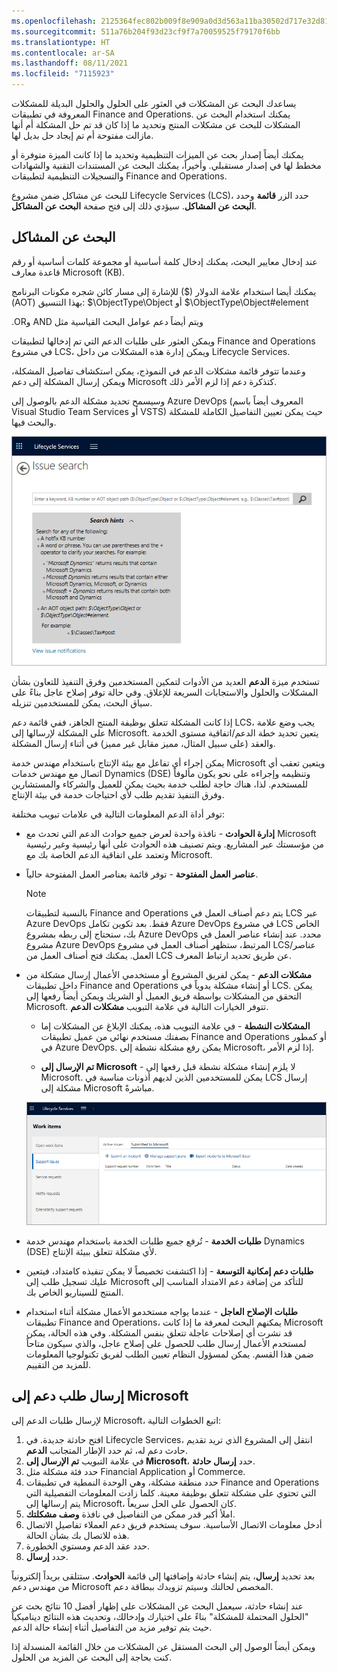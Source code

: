 ```yaml
---
ms.openlocfilehash: 2125364fec802b009f8e909a0d3d563a11ba30502d717e32d81f325c2407df2e
ms.sourcegitcommit: 511a76b204f93d23cf9f7a70059525f79170f6bb
ms.translationtype: HT
ms.contentlocale: ar-SA
ms.lasthandoff: 08/11/2021
ms.locfileid: "7115923"
---
```


يساعدك البحث عن المشكلات في العثور على الحلول والحلول البديلة للمشكلات المعروفة في تطبيقات Finance and Operations. يمكنك استخدام البحث عن المشكلات للبحث عن مشكلات المنتج وتحديد ما إذا كان قد تم حل المشكلة أم أنها مازالت مفتوحة أم تم إيجاد حل بديل لها. 

يمكنك أيضاً إصدار بحث عن الميزات التنظيمية وتحديد ما إذا كانت الميزة متوفرة أو مخطط لها في إصدار مستقبلي. وأخيراً، يمكنك البحث عن المستندات التقنية والشهادات والتسجيلات التنظيمية لتطبيقات Finance and Operations.

للبحث عن مشاكل ضمن مشروع Lifecycle Services (LCS)، حدد الزر **قائمة** وحدد **البحث عن المشاكل**. سيؤدي ذلك إلى فتح صفحة **البحث عن المشاكل**.

## <a name="searching-for-issues"></a>البحث عن المشاكل
عند إدخال معايير البحث، يمكنك إدخال كلمة أساسية أو مجموعة كلمات أساسية أو رقم قاعدة معارف Microsoft (KB). 

يمكنك أيضا استخدام علامة الدولار ($) للإشارة إلى مسار كائن شجره مكونات البرنامج (AOT) بهذا التنسيق: $\ObjectType\Object أو $\ObjectType\Object#element

ويتم أيضاً دعم ‏‫عوامل البحث القياسية مثل AND وOR.

ويمكن العثور على طلبات الدعم التي تم إدخالها لتطبيقات Finance and Operations في مشروع LCS، ويمكن إدارة هذه المشكلات من داخل Lifecycle Services. 

وعندما تتوفر قائمة مشكلات الدعم في النموذج، يمكن استكشاف تفاصيل المشكلة، ويمكن إرسال المشكلة إلى دعم Microsoft كتذكرة دعم إذا لزم الأمر ذلك. 

وسيسمح تحديد مشكلة الدعم بالوصول إلى Azure DevOps (المعروف أيضاً باسم Visual Studio Team Services أو VSTS) حيث يمكن تعيين التفاصيل الكاملة للمشكلة والبحث فيها.

![لقطة شاشة لصفحة ‏‫البحث عن المشكلات‬ في Lifecycle Services.](../media/issue-search.png)
 

تستخدم ميزة **الدعم** العديد من الأدوات لتمكين المستخدمين وفرق التنفيذ للتعاون بشأن المشكلات والحلول والاستجابات السريعة للإغلاق. وفي حالة توفر إصلاح عاجل بناءً على سياق البحث، يمكن للمستخدمين تنزيله.

إذا كانت المشكلة تتعلق بوظيفة المنتج الجاهز، ففي قائمة دعم LCS، يجب وضع علامة على المشكلة لإرسالها إلى Microsoft. يتعين تحديد خطة الدعم/اتفاقية مستوى الخدمة والعقد (على سبيل المثال، مميز مقابل غير مميز) في أثناء إرسال المشكلة.

يمكن إجراء أي تفاعل مع بيئة الإنتاج باستخدام مهندس خدمة Microsoft ويتعين تعقب أي اتصال مع مهندس خدمات Dynamics (DSE) وتنظيمه وإجراءه على نحو يكون مألوفاً للمستخدم. لذا، هناك حاجة لطلب خدمة بحيث يمكن للعميل والشركاء والمستشارين وفرق التنفيذ تقديم طلب لأي احتياجات خدمة في بيئة الإنتاج.

توفر أداة الدعم المعلومات التالية في علامات تبويب مختلفة:

- **إدارة الحوادث** - نافذة واحدة لعرض جميع حوادث الدعم التي تحدث مع Microsoft من مؤسستك عبر المشاريع. ويتم تصنيف هذه الحوادث على أنها رئيسية وغير رئيسية وتعتمد على اتفاقية الدعم الخاصة بك مع Microsoft.

- **عناصر العمل المفتوحة** - توفر قائمة بعناصر العمل المفتوحة حالياً.

    > [!NOTE]
    > بالنسبة لتطبيقات Finance and Operations يتم دعم أصناف العمل في LCS عبر Azure DevOps فقط. بعد تكوين تكامل Azure DevOps في مشروع LCS الخاص بك، ستحتاج إلى ربطه بمشروع Azure DevOps محدد. عند إنشاء عناصر العمل في مشروع Azure DevOps المرتبط، ستظهر أصناف العمل في مشروع LCS/عناصر العمل. يمكنك فتح أصناف العمل من LCS عن طريق تحديد ارتباط المعرف.

- **مشكلات الدعم** - يمكن لفريق المشروع أو مستخدمي الأعمال إرسال مشكلة من داخل تطبيقات Finance and Operations أو إنشاء مشكلة يدوياً في LCS. يمكن التحقق من المشكلات بواسطة فريق العميل أو الشريك ويمكن أيضاً رفعها إلى Microsoft.
تتوفر الخيارات التالية في علامة التبويب **مشكلات الدعم**.

    - **المشكلات النشطة** - في علامة التبويب هذه، يمكنك الإبلاغ عن المشكلات إما بصفتك مستخدم نهائي من عميل تطبيقات Finance and Operations أو كمطور في Azure DevOps.  يمكن رفع مشكلة نشطة إلى Microsoft، إذا لزم الأمر.

    
    - **تم الإرسال إلى Microsoft** - لا يلزم إنشاء مشكلة نشطة قبل رفعها إلى Microsoft. يمكن للمستخدمين الذين لديهم أذونات مناسبة في LCS إرسال مشكلة إلى Microsoft مباشرةً.

    ![لقطة شاشة لصفحة أصناف عمل Lifecycle Services.](../media/support-1.png)

- **طلبات الخدمة** - تُرفع جميع طلبات الخدمة باستخدام مهندس خدمة Dynamics (DSE) لأي مشكلة تتعلق ببيئة الإنتاج.
- **طلبات دعم إمكانية التوسعة** - إذا اكتشفت تخصيصاً لا يمكن تنفيذه كامتداد، فيتعين عليك تسجيل طلب إلى Microsoft للتأكد من إضافة دعم الامتداد المناسب إلى المنتج للسيناريو الخاص بك.
- **طلبات الإصلاح العاجل** - عندما يواجه مستخدمو الأعمال مشكلة أثناء استخدام تطبيقات Finance and Operations، يمكنهم البحث لمعرفة ما إذا كانت Microsoft قد نشرت أي إصلاحات عاجلة تتعلق بنفس المشكلة. وفي هذه الحالة، يمكن لمستخدم الأعمال إرسال طلب للحصول على إصلاح عاجل، والذي سيكون متاحاً ضمن هذا القسم. يمكن لمسؤول النظام تعيين الطلب لفريق تكنولوجيا المعلومات للمزيد من التقييم.

## <a name="send-a-support-request-to-microsoft"></a>إرسال طلب دعم إلى Microsoft

لإرسال طلبات الدعم إلى Microsoft، اتبع الخطوات التالية:

1.  افتح حادثة جديدة. في Lifecycle Services، انتقل إلى المشروع الذي تريد تقديم حادث دعم له، ثم حدد الإطار المتجانب **الدعم**.
2.  في علامة التبويب **تم الإرسال إلى Microsoft**، حدد **إرسال حادثة**.
3.  حدد فئة مشكلة مثل Financial Application أو Commerce.
4.  حدد منطقة مشكلة، وهي الوحدة النمطية في تطبيقات Finance and Operations التي تحتوي على مشكلة تتعلق بوظيفة معينة. كلما زادت المعلومات التفصيلية التي يتم إرسالها إلى Microsoft، كان الحصول على الحل سريعاً.
5.  املأ أكبر قدر ممكن من التفاصيل في نافذة **وصف مشكلتك**. 
6.  أدخل معلومات الاتصال الأساسية. سوف يستخدم فريق دعم العملاء تفاصيل الاتصال هذه للاتصال بك بشأن الحالة.
7.  حدد عقد الدعم ومستوي الخطورة.
8.  حدد **إرسال**.

بعد تحديد **إرسال**، يتم إنشاء حادثة وإضافتها إلى قائمة **الحوادث**. ستتلقى بريداً إلكترونياً من مهندس دعم Microsoft المخصص لحالتك وسيتم تزويدك ببطاقة دعم.

عند إنشاء حادثة، سيعمل البحث عن المشكلات على إظهار أفضل 10 نتائج بحث عن "الحلول المحتملة للمشكلة" بناءً على اختيارك وإدخالك، وتحديث هذه النتائج ديناميكياً حيث يتم توفير مزيد من التفاصيل أثناء إنشاء حالة الدعم.

ويمكن أيضاً الوصول إلى البحث المستقل عن المشكلات من خلال القائمة المنسدلة إذا كنت بحاجة إلى البحث عن المزيد من الحلول.




